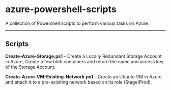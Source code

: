 azure-powershell-scripts
===================


A collection of Powershell scripts to perform various tasks on Azure

----------


Scripts
-------------
**Create-Azure-Storage.ps1** - Create a Locally Redundant Storage Account in Azure, Create a few blob containers and return the name and access key of the Storage Account.

**Create-Azure-VM-Existing-Network.ps1** - Create an Ubuntu VM in Azure and attach it to a pre-exisiting network based on its role (Stage/Prod).
